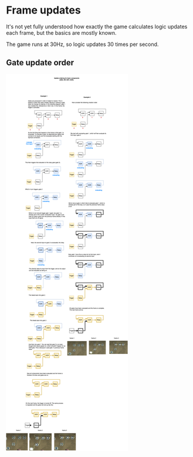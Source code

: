 # Frame updates

It's not yet fully understood how exactly the game calculates logic updates each frame, but the basics are mostly known.

The game runs at 30Hz, so logic updates 30 times per second.

## Gate update order

![image](image1.png)
